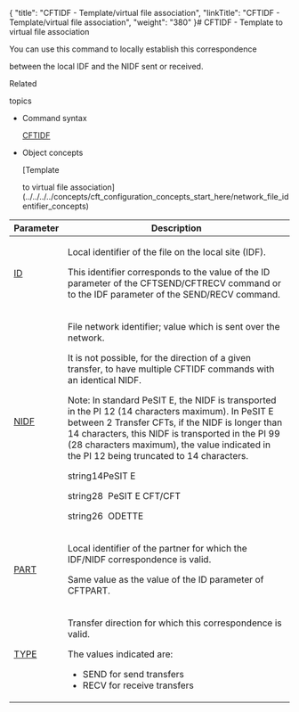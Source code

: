 {
    "title": "CFTIDF - Template/virtual file association",
    "linkTitle": "CFTIDF - Template/virtual file association",
    "weight": "380"
}# <span id="kanchor18"></span><span id="CFTIDF"></span>CFTIDF - Template to virtual file association

<span id="About_the_CFTIDF_Command"></span>You can use this command to locally establish this correspondence
between the local IDF and the NIDF sent or received.

Related
topics

-   Command syntax
    [CFTIDF](../../../command_summary)
-   Object concepts
    [Template
    to virtual file association](../../../../concepts/cft_configuration_concepts_start_here/network_file_identifier_concepts)

<table cellspacing="0">
   <col/>
   <col/>
   <thead>
      <tr>
         <th>Parameter </th>
         <th>Description</th>
      </tr>
   </thead>
   <tbody>
      <tr>
         <td colspan="1" rowspan="1">
            <p><a href="../../../command_summary/parameter_intro/id">ID</a>
</p>
         </td>
         <td colspan="1" rowspan="1">
            <p>Local identifier of the file on the local site (IDF).</p>
            <p>This identifier corresponds to the value of the ID parameter 
 of the CFTSEND/CFTRECV command or to the IDF parameter of the SEND/RECV 
 command.</p>
         </td>
      </tr>
      <tr>
         <td colspan="1" rowspan="1">
            <p><a href="../../../command_summary/parameter_intro/nidf">NIDF</a>
</p>
         </td>
         <td colspan="1" rowspan="1">
            <p>File network identifier; value which is sent over the network.</p>
            <p>It is not possible, for the direction of a given transfer, 
 to have multiple CFTIDF commands with an identical NIDF.</p>
            <p>Note: 
 In 
 standard PeSIT E, the NIDF is transported in the PI 12 (14 
 characters maximum). In PeSIT E between 2 Transfer CFTs, 
 if the NIDF is longer than 14 characters, this NIDF is transported in 
 the PI 99 (28 characters maximum), the value indicated in the PI 12 being 
 truncated to 14 characters.</p>
            <p>string14PeSIT 
 E</p>
            <p>string28  PeSIT 
 E CFT/CFT</p>
            <p>string26  ODETTE</p>
         </td>
      </tr>
      <tr>
         <td colspan="1" rowspan="1">
            <p><a href="../../../command_summary/parameter_intro/part">PART</a>
</p>
         </td>
         <td colspan="1" rowspan="1">
            <p>Local identifier of the partner for which the IDF/NIDF 
 correspondence is valid.</p>
            <p>Same value as the value of the ID parameter of CFTPART.</p>
         </td>
      </tr>
      <tr>
         <td colspan="1" rowspan="1">
            <p><a href="../../../command_summary/parameter_intro/type">TYPE</a>
</p>
         </td>
         <td colspan="1" rowspan="1">
            <p>Transfer direction for which this correspondence is valid.</p>
            <p>The values indicated are:</p>
            <ul>
               <li>SEND 
 for send transfers               </li>
               <li>RECV 
 for receive transfers               </li>
            </ul>
         </td>
      </tr>
   </tbody>
</table>
